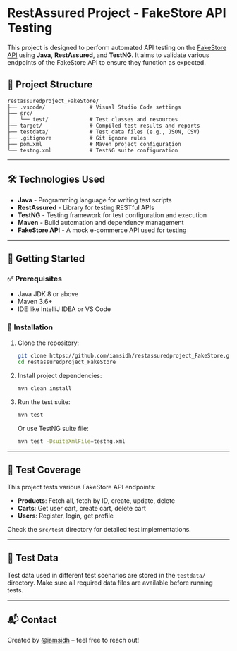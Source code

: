 # RestAssured Project - FakeStore API Testing

This project is designed to perform automated API testing on the [FakeStore API](https://fakestoreapi.com/) using **Java**, **RestAssured**, and **TestNG**. It aims to validate various endpoints of the FakeStore API to ensure they function as expected.


## 📁 Project Structure
```
restassuredproject_FakeStore/
├── .vscode/              # Visual Studio Code settings
├── src/
│   └── test/             # Test classes and resources
├── target/               # Compiled test results and reports
├── testdata/             # Test data files (e.g., JSON, CSV)
├── .gitignore            # Git ignore rules
├── pom.xml               # Maven project configuration
└── testng.xml            # TestNG suite configuration
```

---
## 🛠️ Technologies Used

- **Java** - Programming language for writing test scripts
- **RestAssured** - Library for testing RESTful APIs
- **TestNG** - Testing framework for test configuration and execution
- **Maven** - Build automation and dependency management
- **FakeStore API** - A mock e-commerce API used for testing

---

## 🚀 Getting Started

### ✅ Prerequisites

- Java JDK 8 or above
- Maven 3.6+
- IDE like IntelliJ IDEA or VS Code

### 🧩 Installation

1. Clone the repository:

   ```bash
   git clone https://github.com/iamsidh/restassuredproject_FakeStore.git
   cd restassuredproject_FakeStore
   ```

2. Install project dependencies:

   ```bash
   mvn clean install
   ```

3. Run the test suite:

   ```bash
   mvn test
   ```

   Or use TestNG suite file:

   ```bash
   mvn test -DsuiteXmlFile=testng.xml
   ```

---

## 📄 Test Coverage

This project tests various FakeStore API endpoints:

- **Products**: Fetch all, fetch by ID, create, update, delete
- **Carts**: Get user cart, create cart, delete cart
- **Users**: Register, login, get profile

Check the `src/test` directory for detailed test implementations.

---

## 📂 Test Data

Test data used in different test scenarios are stored in the `testdata/` directory. Make sure all required data files are available before running tests.

---

## 📬 Contact

Created by [@iamsidh](https://github.com/iamsidh) – feel free to reach out!
